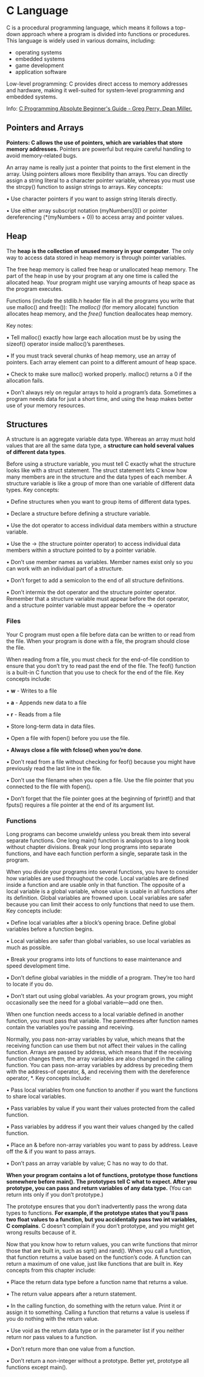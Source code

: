 # C Language

C is a procedural programming language, which means it follows a top-down approach where a program is divided into functions or procedures.
This language is widely used in various domains, including:
- operating systems
- embedded systems
- game development
- application software

Low-level programming: C provides direct access to memory addresses and hardware, making it well-suited for system-level programming and embedded systems.

Info: [C Programming Absolute Beginner's Guide - Greg Perry, Dean Miller.](https://www.amazon.com/Programming-Absolute-Beginners-Guide-3rd/dp/0789751984)

## Pointers and Arrays

**Pointers: C allows the use of pointers, which are variables that store memory addresses.** Pointers are powerful but require careful handling to avoid memory-related bugs.

An array name is really just a pointer that points to the first element in the array.
Using pointers allows more flexibility than arrays. You can directly assign a string literal to a character pointer variable, whereas you must use the strcpy() function to assign strings to arrays. Key concepts:

• Use character pointers if you want to assign string literals directly.

• Use either array subscript notation (myNumbers[0]) or pointer dereferencing (*(myNumbers + 0)) to access array and pointer values.

## Heap

The **heap is the collection of unused memory in your computer**. The only way to access data stored in heap memory is through pointer variables.

The free heap memory is called free heap or unallocated heap memory. The part of the heap in use by your program at any one time is called the allocated heap. Your program might use varying amounts of heap space as the program executes.

Functions (include the stdlib.h header file in all the programs you write that use malloc() and free()):
The *malloc()* (for memory allocate) function allocates heap memory, and the *free()* function deallocates heap memory.

Key notes:

• Tell malloc() exactly how large each allocation must be by using the sizeof() operator inside malloc()’s parentheses.

• If you must track several chunks of heap memory, use an array of pointers. Each array element can point to a different amount of heap space.

• Check to make sure malloc() worked properly. malloc() returns a 0 if the allocation fails.

• Don’t always rely on regular arrays to hold a program’s data. Sometimes a program needs data for just a short time, and using the heap makes better use of your memory resources.

## Structures

A structure is an aggregate variable data type. Whereas an array must hold values that are all the same data type, a **structure can hold several values of different data types**.

Before using a structure variable, you must tell C exactly what the structure looks like with a struct statement. The struct statement lets C know how many members are in the structure and the data types of each member. A structure variable is like a group of more than one variable of different data types. Key concepts:

• Define structures when you want to group items of different data types.

• Declare a structure before defining a structure variable.

• Use the dot operator to access individual data members within a structure variable.

• Use the -> (the structure pointer operator) to access individual data members within a structure pointed to by a pointer variable.

• Don’t use member names as variables. Member names exist only so you can work with an individual part of a structure.

• Don’t forget to add a semicolon to the end of all structure definitions.

• Don’t intermix the dot operator and the structure pointer operator. Remember that a structure variable must appear before the dot operator, and a structure pointer variable must appear before the -> operator

### Files

Your C program must open a file before data can be written to or read from the file. When your program is done with a file, the program should close the file.

When reading from a file, you must check for the end-of-file condition to ensure that you don’t try to read past the end of the file. The feof() function is a built-in C function that you use to check for the end of the file. Key concepts include:

• **w** - Writes to a file

• **a** - Appends new data to a file

• **r** - Reads from a file

• Store long-term data in data files.

• Open a file with fopen() before you use the file.

• **Always close a file with fclose() when you’re done**.

• Don’t read from a file without checking for feof() because you might have previously read the last line in the file.

• Don’t use the filename when you open a file. Use the file pointer that you connected to the file with fopen().

• Don’t forget that the file pointer goes at the beginning of fprintf() and that fputs() requires a file pointer at the end of its argument list.

### Functions

Long programs can become unwieldy unless you break them into several separate functions. One long main() function is analogous to a long book without chapter divisions. Break your long programs into separate functions, and have each function perform a single, separate task in the program.

When you divide your programs into several functions, you have to consider how variables are used throughout the code. Local variables are defined inside a function and are usable only in that function. The opposite of a local variable is a global variable, whose value is usable in all functions after its definition. Global variables are frowned upon. Local variables are safer because you can limit their access to only functions that need to use them. Key concepts include:

• Define local variables after a block’s opening brace. Define global variables before a function begins.

• Local variables are safer than global variables, so use local variables as much as possible.

• Break your programs into lots of functions to ease maintenance and speed development time.

• Don’t define global variables in the middle of a program. They’re too hard to locate if you do.

• Don’t start out using global variables. As your program grows, you might occasionally see the need for a global variable—add one then.

When one function needs access to a local variable defined in another function, you must pass that variable. The parentheses after function names contain the variables you’re passing and receiving.

Normally, you pass non-array variables by value, which means that the receiving function can use them but not affect their values in the calling function. Arrays are passed by address, which means that if the receiving function changes them, the array variables are also changed in the calling function. You can pass non-array variables by address by preceding them with the address-of operator, &, and receiving them with the dereference operator, *. Key concepts include:

• Pass local variables from one function to another if you want the functions to share local variables.

• Pass variables by value if you want their values protected from the called function.

• Pass variables by address if you want their values changed by the called function.

• Place an & before non-array variables you want to pass by address. Leave off the & if you want to pass arrays.

• Don’t pass an array variable by value; C has no way to do that.

**When your program contains a lot of functions, prototype those functions somewhere before main(). The prototypes tell C what to expect. After you prototype, you can pass and return variables of any data type.** (You can return ints only if you don’t prototype.)

The prototype ensures that you don’t inadvertently pass the wrong data types to functions. **For example, if the prototype states that you’ll pass two float values to a function, but you accidentally pass two int variables, C complains**. C doesn’t complain if you don’t prototype, and you might get wrong results because of it.

Now that you know how to return values, you can write functions that mirror those that are built in, such as sqrt() and rand(). When you call a function, that function returns a value based on the function’s code. A function can return a maximum of one value, just like functions that are built in. Key concepts from this chapter include:

• Place the return data type before a function name that returns a value.

• The return value appears after a return statement.

• In the calling function, do something with the return value. Print it or assign it to something. Calling a function that returns a value is useless if you do nothing with the return value.

• Use void as the return data type or in the parameter list if you neither return nor pass values to a function.

• Don’t return more than one value from a function.

• Don’t return a non-integer without a prototype. Better yet, prototype all functions except main().
